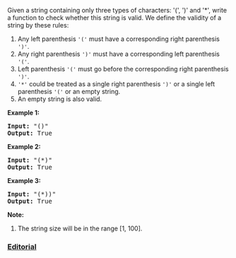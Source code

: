Given a string containing only three types of characters: '(', ')' and '*', write a function to check whether this string is valid. We define the validity of a string by these rules:

 1. Any left parenthesis `'('` must have a corresponding right parenthesis `')'`.
 2. Any right parenthesis `')'` must have a corresponding left parenthesis `'('`.
 3. Left parenthesis `'('` must go before the corresponding right parenthesis `')'`.
 4. `'*'` could be treated as a single right parenthesis `')'` or a single left parenthesis `'('` or an empty string.
 5. An empty string is also valid.

**Example 1:**
<pre>
<b>Input:</b> "()"
<b>Output:</b> True
</pre>

**Example 2:**
<pre>
<b>Input:</b> "(*)"
<b>Output:</b> True
</pre>

**Example 3:**
<pre>
<b>Input:</b> "(*))"
<b>Output:</b> True
</pre>

**Note:**

1. The string size will be in the range [1, 100].

### [Editorial](https://leetcode.com/articles/valid-string/)
